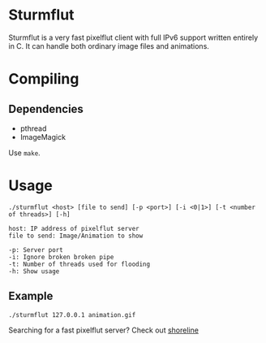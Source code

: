 Sturmflut
=========

Sturmflut is a very fast pixelflut client with full IPv6 support written entirely in C.
It can handle both ordinary image files and animations.

# Compiling

## Dependencies

- pthread
- ImageMagick

Use ```make```.

# Usage

```
./sturmflut <host> [file to send] [-p <port>] [-i <0|1>] [-t <number of threads>] [-h]

host: IP address of pixelflut server
file to send: Image/Animation to show

-p: Server port
-i: Ignore broken broken pipe
-t: Number of threads used for flooding
-h: Show usage
```

## Example

```
./sturmflut 127.0.0.1 animation.gif
```

Searching for a fast pixelflut server? Check out [shoreline](https://github.com/TobleMiner/shoreline)
